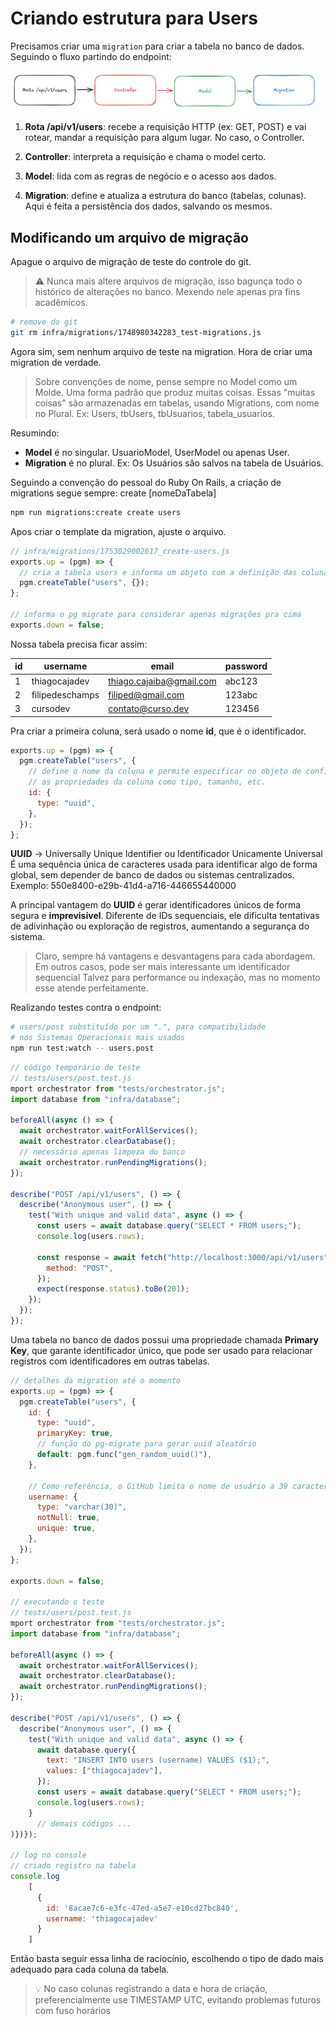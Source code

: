 # Criando estrutura para Users

Precisamos criar uma `migration` para criar a tabela no banco de dados. Seguindo o fluxo partindo do endpoint:

![Rota até a migration](img/migration-users-endpoint-ate-a-migration.png)

1. **Rota /api/v1/users**: recebe a requisição HTTP (ex: GET, POST) e vai rotear, mandar a requisição para algum lugar. No caso, o Controller.

1. **Controller**: interpreta a requisição e chama o model certo.

1. **Model**: lida com as regras de negócio e o acesso aos dados.

1. **Migration**: define e atualiza a estrutura do banco (tabelas, colunas). Aqui é feita a persistência dos dados, salvando os mesmos.

## Modificando um arquivo de migração

Apague o arquivo de migração de teste do controle do git.

> ⚠️ Nunca mais altere arquivos de migração, isso bagunça todo o histórico de alterações no banco. Mexendo nele apenas pra fins acadêmicos.

```bash
# remove do git
git rm infra/migrations/1748980342283_test-migrations.js
```

Agora sim, sem nenhum arquivo de teste na migration. Hora de criar uma migration de verdade.

> Sobre convenções de nome, pense sempre no Model como um Molde. Uma forma padrão que produz muitas coisas.
> Essas "muitas coisas" são armazenadas em tabelas, usando Migrations, com nome no Plural. Ex: Users, tbUsers, tbUsuarios, tabela_usuarios.

Resumindo:

- **Model** é no singular. UsuarioModel, UserModel ou apenas User.
- **Migration** é no plural. Ex: Os Usuários são salvos na tabela de Usuários.

Seguindo a convenção do pessoal do Ruby On Rails, a criação de migrations segue sempre: create [nomeDaTabela]

```bash
npm run migrations:create create users
```

Apos criar o template da migration, ajuste o arquivo.

```js
// infra/migrations/1753029002617_create-users.js
exports.up = (pgm) => {
  // cria a tabela users e informa um objeto com a definição das colunas
  pgm.createTable("users", {});
};

// informa o pg migrate para considerar apenas migrações pra cima
exports.down = false;
```

Nossa tabela precisa ficar assim:

| id  | username        | email                    | password |
| --- | --------------- | ------------------------ | -------- |
| 1   | thiagocajadev   | thiago.cajaiba@gmail.com | abc123   |
| 2   | filipedeschamps | filiped@gmail.com        | 123abc   |
| 3   | cursodev        | contato@curso.dev        | 123456   |

Pra criar a primeira coluna, será usado o nome **id**, que é o identificador.

```js
exports.up = (pgm) => {
  pgm.createTable("users", {
    // define o nome da coluna e permite especificar no objeto de config
    // as propriedades da coluna como tipo, tamanho, etc.
    id: {
      type: "uuid",
    },
  });
};
```

**UUID** -> Universally Unique Identifier ou Identificador Unicamente Universal
É uma sequência única de caracteres usada para identificar algo de forma global, sem depender de banco de dados ou sistemas centralizados.
Exemplo: 550e8400-e29b-41d4-a716-446655440000

A principal vantagem do **UUID** é gerar identificadores únicos de forma segura e **imprevisível**. Diferente de IDs sequenciais, ele dificulta tentativas de adivinhação ou exploração de registros, aumentando a segurança do sistema.

> Claro, sempre há vantagens e desvantagens para cada abordagem.
> Em outros casos, pode ser mais interessante um identificador sequencial
> Talvez para performance ou indexação, mas no momento esse atende perfeitamente.

Realizando testes contra o endpoint:

```bash
# users/post substituído por um ".", para compatibilidade
# nos Sistemas Operacionais mais usados
npm run test:watch -- users.post
```

```js
// código temporário de teste
// tests/users/post.test.js
mport orchestrator from "tests/orchestrator.js";
import database from "infra/database";

beforeAll(async () => {
  await orchestrator.waitForAllServices();
  await orchestrator.clearDatabase();
  // necessário apenas limpeza do banco
  await orchestrator.runPendingMigrations();
});

describe("POST /api/v1/users", () => {
  describe("Anonymous user", () => {
    test("With unique and valid data", async () => {
      const users = await database.query("SELECT * FROM users;");
      console.log(users.rows);

      const response = await fetch("http://localhost:3000/api/v1/users", {
        method: "POST",
      });
      expect(response.status).toBe(201);
    });
  });
});
```

Uma tabela no banco de dados possui uma propriedade chamada **Primary Key**, que garante identificador único, que pode ser usado para relacionar registros com identificadores em outras tabelas.

```js
// detalhes da migration até o momento
exports.up = (pgm) => {
  pgm.createTable("users", {
    id: {
      type: "uuid",
      primaryKey: true,
      // função do pg-migrate para gerar uuid aleatório
      default: pgm.func("gen_random_uuid()"),
    },

    // Como referência, o GitHub limita o nome de usuário a 39 caracteres
    username: {
      type: "varchar(30)",
      notNull: true,
      unique: true,
    },
  });
};

exports.down = false;

// executando o teste
// tests/users/post.test.js
mport orchestrator from "tests/orchestrator.js";
import database from "infra/database";

beforeAll(async () => {
  await orchestrator.waitForAllServices();
  await orchestrator.clearDatabase();
  await orchestrator.runPendingMigrations();
});

describe("POST /api/v1/users", () => {
  describe("Anonymous user", () => {
    test("With unique and valid data", async () => {
      await database.query({
        text: "INSERT INTO users (username) VALUES ($1);",
        values: ["thiagocajadev"],
      });
      const users = await database.query("SELECT * FROM users;");
      console.log(users.rows);
    }
      // demais códigos ...
)})});

// log no console
// criado registro na tabela
console.log
    [
      {
        id: '8acae7c6-e3fc-47ed-a5e7-e10cd27bc840',
        username: 'thiagocajadev'
      }
    ]
```

Então basta seguir essa linha de raciocínio, escolhendo o tipo de dado mais adequado para cada coluna da tabela.

> 💡 No caso colunas registrando a data e hora de criação, preferencialmente
> use TIMESTAMP UTC, evitando problemas futuros com fuso horários
